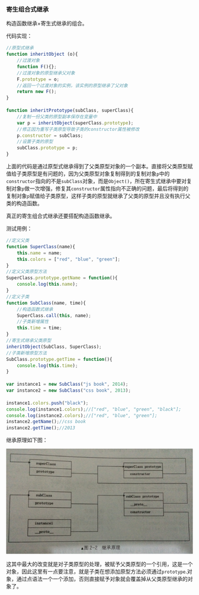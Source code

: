### 寄生组合式继承

构造函数继承+寄生式继承的组合。

代码实现： 

```javascript
//原型式继承
function inheritObject (o){
  	//过渡对象
  	function F(){};
  	//过渡对象的原型继承父对象
  	F.prototype = o;
  	//返回一个过渡对象的实例，该实例的原型继承了父对象
  	return new F();
}

function inheritPrototype(subClass, superClass){
  	//复制一份父类的原型副本保存在变量中
  	var p = inheritObject(superClass.prototype);
  	//修正因为重写子类原型导致子类的constructor属性被修改
  	p.constructor = subClass;
  	//设置子类的原型
  	subClass.prototype = p; 	
}
```

上面的代码是通过原型式继承得到了父类原型对象的一个副本。直接将父类原型赋值给子类原型是有问题的，因为父类原型对象复制得到的复制对象`p`中的`constructor`指向的不是`subClass`对象，而是`Object()`，所在寄生式继承中要对复制对象`p`做一次增强，修复其`constructor`属性指向不正确的问题，最后将得到的复制对象`p`赋值给子类原型，这样子类的原型就继承了父类的原型并且没有执行父类的构造函数。

真正的寄生组合式继承还要搭配构造函数继承。

测试用例：

```javascript
//定义父类
function SuperClass(name){
  	this.name = name;
  	this.colors = ["red", "blue", "green"];
}
//定义父类原型方法
SuperClass.prototype.getName = function(){
  	console.log(this.name);
}
//定义子类
function SubClass(name, time){
  	//构造函数式继承
  	SuperClass.call(this, name);
  	//子类新增属性
  	this.time = time;
}
//寄生式继承父类原型
inheritObject(SubClass, SuperClass);
//子类新增原型方法
SubClass.prototype.getTime = function(){
  	console.log(this.time);
}

var instance1 = new SubClass("js book", 2014);
var instance2 = new SubClass("css book", 2013);

instance1.colors.push("black");
console.log(instance1.colors);//["red", "blue", "green", "black"];
console.log(instance2.colors);//["red", "blue", "green"];
instance2.getName();//css book
instance2.getTime();//2013
```

继承原理如下图：

![Alt text](../img/201701222127.png)

这其中最大的改变就是对子类原型的处理，被赋予父类原型的一个引用，这是一个对象，因此这里有一点要注意，就是子类在想添加原型方法必须通过`prototype`.对象，通过点语法一个一个添加，否则直接赋予对象就会覆盖掉从父类原型继承的对象了。

